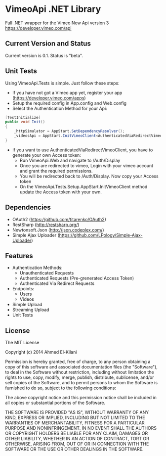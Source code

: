 # VimeoApi .NET Library #

Full .NET wrapper for the Vimeo New Api version 3 https://developer.vimeo.com/api

## Current Version and Status ##

Current version is 0.1. Status is "beta".

## Unit Tests ##

Using VimeoApi.Tests is simple. Just follow these steps:

- If you have not got a Vimeo app yet, register your app (https://developer.vimeo.com/apps)
- Setup the required config in App.config and Web.config
- Select the Authentication Method for your Api:

```c#
[TestInitialize]
public void Init()
{
	_httpSimulator = AppStart.SetDependencyResolver();
	_videosApi = AppStart.InitVimeoClient<AuthenticatedViaRedirectVimeoClient>().Videos();
}
```

- If you want to use AuthenticatedViaRedirectVimeoClient, you have to generate your own Access token:
	- Run VimeoApi.Web and navigate to /Auth/Display
	- Once you are redirected to vimeo, Login with your vimeo account and grant the required permissions.
	- You will be redirected back to /Auth/Display. Now copy your Access token
	- On the VimeoApi.Tests.Setup.AppStart.InitVimeoClient method update the Access token with your own.


## Dependencies ##

- OAuth2 (https://github.com/titarenko/OAuth2)
- RestSharp (http://restsharp.org/)
- Newtonsoft.Json (http://json.codeplex.com/)
- Simple Ajax Uploader (https://github.com/LPology/Simple-Ajax-Uploader)

## Features ##

- Authentication Methods:
	- Unauthenticated Requests
	- Authenticated Requests (Pre-grenerated Access Token)
	- Authenticated Via Redirect Requests
- Endpoints:
	- Users
	- Videos
- Simple Upload
- Streaming Upload
- Unit Tests

## License ##

The MIT License

Copyright (c) 2014 Ahmed El-Kilani

Permission is hereby granted, free of charge, to any person obtaining a copy
of this software and associated documentation files (the "Software"), to deal
in the Software without restriction, including without limitation the rights
to use, copy, modify, merge, publish, distribute, sublicense, and/or sell
copies of the Software, and to permit persons to whom the Software is
furnished to do so, subject to the following conditions:

The above copyright notice and this permission notice shall be included in
all copies or substantial portions of the Software.

THE SOFTWARE IS PROVIDED "AS IS", WITHOUT WARRANTY OF ANY KIND, EXPRESS OR
IMPLIED, INCLUDING BUT NOT LIMITED TO THE WARRANTIES OF MERCHANTABILITY,
FITNESS FOR A PARTICULAR PURPOSE AND NONINFRINGEMENT. IN NO EVENT SHALL THE
AUTHORS OR COPYRIGHT HOLDERS BE LIABLE FOR ANY CLAIM, DAMAGES OR OTHER
LIABILITY, WHETHER IN AN ACTION OF CONTRACT, TORT OR OTHERWISE, ARISING FROM,
OUT OF OR IN CONNECTION WITH THE SOFTWARE OR THE USE OR OTHER DEALINGS IN
THE SOFTWARE.
